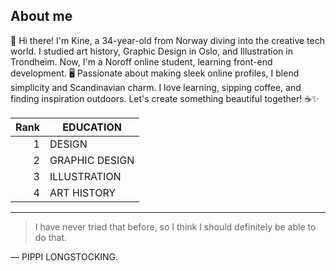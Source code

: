 ## About me

👋 Hi there! I'm Kine, a 34-year-old from Norway diving into the creative tech world. I studied art history, Graphic Design in Oslo, and Illustration in Trondheim. Now, I'm a Noroff online student, learning front-end development. 🖥️ Passionate about making sleek online profiles, I blend simplicity and Scandinavian charm. I love learning, sipping coffee, and finding inspiration outdoors. Let's create something beautiful together! ☕✨


| Rank | EDUCATION         |
|-----:|---------------    |
|     1|   DESIGN          |
|     2|   GRAPHIC DESIGN  |
|     3|   ILLUSTRATION    |
|     4|   ART HISTORY     |

---
> I have never tried that before, so I think I should definitely be able to do that.

— PIPPI LONGSTOCKING.
